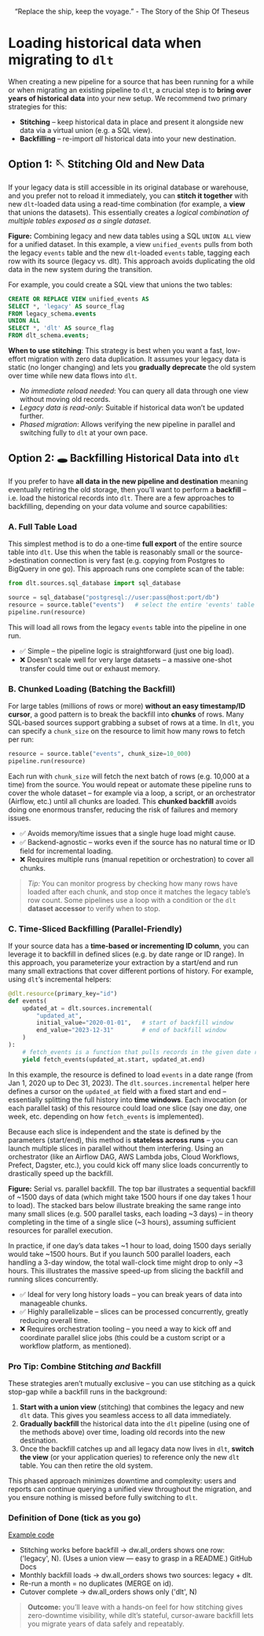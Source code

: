 <p align="center">
“Replace the ship, keep the voyage.” - The Story of the Ship Of Theseus
</p>

# Loading historical data when migrating to `dlt`


When creating a new pipeline for a source that has been running for a while or when migrating an existing pipeline to `dlt`, a crucial step is to **bring over years of historical data** into your new setup. We recommend two primary strategies for this:

* **Stitching** – keep historical data in place and present it alongside new data via a virtual union (e.g. a SQL view).
* **Backfilling** – re-import *all* historical data into your new destination.

## Option 1: 🪡 Stitching Old and New Data

If your legacy data is still accessible in its original database or warehouse, and you prefer not to reload it immediately, you can **stitch it together** with new `dlt`-loaded data using a read-time combination (for example, a **view** that unions the datasets). This essentially creates a *logical combination of multiple tables exposed as a single dataset*.

&#x20;**Figure:** Combining legacy and new data tables using a SQL `UNION ALL` view for a unified dataset. In this example, a view `unified_events` pulls from both the legacy `events` table and the new `dlt`-loaded `events` table, tagging each row with its source (legacy vs. dlt). This approach avoids duplicating the old data in the new system during the transition.

For example, you could create a SQL view that unions the two tables:

```sql
CREATE OR REPLACE VIEW unified_events AS
SELECT *, 'legacy' AS source_flag 
FROM legacy_schema.events
UNION ALL
SELECT *, 'dlt' AS source_flag 
FROM dlt_schema.events;
```

**When to use stitching**: This strategy is best when you want a fast, low-effort migration with zero data duplication. It assumes your legacy data is static (no longer changing) and lets you **gradually deprecate** the old system over time while new data flows into `dlt`.

* *No immediate reload needed*: You can query all data through one view without moving old records.
* *Legacy data is read-only*: Suitable if historical data won’t be updated further.
* *Phased migration*: Allows verifying the new pipeline in parallel and switching fully to `dlt` at your own pace.

## Option 2: 🕳️ Backfilling Historical Data into `dlt`

If you prefer to have **all data in the new pipeline and destination** meaning eventually retiring the old storage, then you’ll want to perform a **backfill** – i.e. load the historical records into `dlt`. There are a few approaches to backfilling, depending on your data volume and source capabilities:

### A. Full Table Load

This simplest method is to do a one-time **full export** of the entire source table into `dlt`. Use this when the table is reasonably small or the source->destination connection is very fast (e.g. copying from Postgres to BigQuery in one go). This approach runs one complete scan of the table:

```python
from dlt.sources.sql_database import sql_database

source = sql_database("postgresql://user:pass@host:port/db")
resource = source.table("events")   # select the entire 'events' table
pipeline.run(resource)
```

This will load all rows from the legacy `events` table into the pipeline in one run.

* ✅ Simple – the pipeline logic is straightforward (just one big load).
* ❌ Doesn’t scale well for very large datasets – a massive one-shot transfer could time out or exhaust memory.

### B. Chunked Loading (Batching the Backfill)

For large tables (millions of rows or more) **without an easy timestamp/ID cursor**, a good pattern is to break the backfill into **chunks** of rows. Many SQL-based sources support grabbing a subset of rows at a time. In `dlt`, you can specify a `chunk_size` on the resource to limit how many rows to fetch per run:

```python
resource = source.table("events", chunk_size=10_000)
pipeline.run(resource)
```

Each run with `chunk_size` will fetch the next batch of rows (e.g. 10,000 at a time) from the source. You would repeat or automate these pipeline runs to cover the whole dataset – for example via a loop, a script, or an orchestrator (Airflow, etc.) until all chunks are loaded. This **chunked backfill** avoids doing one enormous transfer, reducing the risk of failures and memory issues.

* ✅ Avoids memory/time issues that a single huge load might cause.
* ✅ Backend-agnostic – works even if the source has no natural time or ID field for incremental loading.
* ❌ Requires multiple runs (manual repetition or orchestration) to cover all chunks.

> *Tip:* You can monitor progress by checking how many rows have loaded after each chunk, and stop once it matches the legacy table’s row count. Some pipelines use a loop with a condition or the `dlt` **dataset accessor** to verify when to stop.

### C. Time-Sliced Backfilling (Parallel-Friendly)

If your source data has a **time-based or incrementing ID column**, you can leverage it to backfill in defined slices (e.g. by date range or ID range). In this approach, you parameterize your extraction by a start/end and run many small extractions that cover different portions of history. For example, using `dlt`’s incremental helpers:

```python
@dlt.resource(primary_key="id")
def events(
    updated_at = dlt.sources.incremental(
        "updated_at", 
        initial_value="2020-01-01",   # start of backfill window
        end_value="2023-12-31"        # end of backfill window
    )
):
    # fetch_events is a function that pulls records in the given date range
    yield fetch_events(updated_at.start, updated_at.end)
```

In this example, the resource is defined to load `events` in a date range (from Jan 1, 2020 up to Dec 31, 2023). The `dlt.sources.incremental` helper here defines a cursor on the `updated_at` field with a fixed start and end – essentially splitting the full history into **time windows**. Each invocation (or each parallel task) of this resource could load one slice (say one day, one week, etc. depending on how `fetch_events` is implemented).

Because each slice is independent and the state is defined by the parameters (start/end), this method is **stateless across runs** – you can launch multiple slices in parallel without them interfering. Using an orchestrator (like an Airflow DAG, AWS Lambda jobs, Cloud Workflows, Prefect, Dagster, etc.), you could kick off many slice loads concurrently to drastically speed up the backfill.

&#x20;**Figure:** Serial vs. parallel backfill. The top bar illustrates a sequential backfill of \~1500 days of data (which might take 1500 hours if one day takes 1 hour to load). The stacked bars below illustrate breaking the same range into many small slices (e.g. 500 parallel tasks, each loading \~3 days) – in theory completing in the time of a single slice (\~3 hours), assuming sufficient resources for parallel execution.

In practice, if one day’s data takes \~1 hour to load, doing 1500 days serially would take \~1500 hours. But if you launch 500 parallel loaders, each handling a 3-day window, the total wall-clock time might drop to only \~3 hours. This illustrates the massive speed-up from slicing the backfill and running slices concurrently.

* ✅ Ideal for very long history loads – you can break years of data into manageable chunks.
* ✅ Highly parallelizable – slices can be processed concurrently, greatly reducing overall time.
* ❌ Requires orchestration tooling – you need a way to kick off and coordinate parallel slice jobs (this could be a custom script or a workflow platform, as mentioned).

### Pro Tip: Combine Stitching *and* Backfill

These strategies aren’t mutually exclusive – you can use stitching as a quick stop-gap while a backfill runs in the background:

1. **Start with a union view** (stitching) that combines the legacy and new `dlt` data. This gives you seamless access to all data immediately.
2. **Gradually backfill** the historical data into the `dlt` pipeline (using one of the methods above) over time, loading old records into the new destination.
3. Once the backfill catches up and all legacy data now lives in `dlt`, **switch the view** (or your application queries) to reference only the new `dlt` table. You can then retire the old system.

This phased approach minimizes downtime and complexity: users and reports can continue querying a unified view throughout the migration, and you ensure nothing is missed before fully switching to `dlt`.


### Definition of Done (tick as you go)

[Example code](https://colab.research.google.com/drive/1ChFgNy6r_EUmobJslK3q5w3iCBsyEqfP?usp=sharing)

 * Stitching works before backfill → dw.all_orders shows one row: ('legacy', N). (Uses a union view — easy to grasp in a README.) 
GitHub Docs
 * Monthly backfill loads → dw.all_orders shows two sources: legacy + dlt.
 * Re-run a month = no duplicates (MERGE on id).
 * Cutover complete → dw.all_orders shows only ('dlt', N)

> **Outcome:** you’ll leave with a hands-on feel for how stitching gives zero-downtime visibility, while dlt’s stateful, cursor-aware backfill lets you migrate years of data safely and repeatably.
